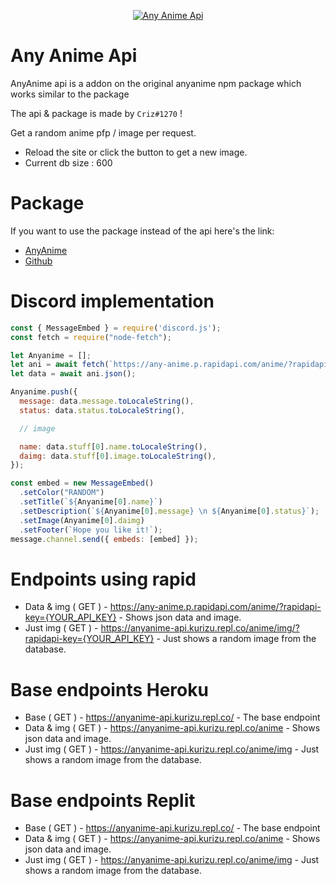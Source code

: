 <p align="center">
  <a href="https://www.npmjs.com/package/anyanime">
    <img src="https://media.discordapp.net/attachments/953273278770860082/954403125584871454/anyanimeapi.png?width=1279&height=196" alt="Any Anime Api">
  </a>
</p>

# Any Anime Api

AnyAnime api is a addon on the original anyanime npm package which works similar to the package

The api & package is made by `Criz#1270` !

Get a random anime pfp / image per request.

- Reload the site or click the button to get a new image.
- Current db size : 600

# Package

If you want to use the package instead of the api here's the link:

- [AnyAnime](https://www.npmjs.com/package/anyanime/)
- [Github](https://github.com/crizmo/AnyAnime)

# Discord implementation

```javascript
const { MessageEmbed } = require('discord.js');
const fetch = require("node-fetch");

let Anyanime = [];
let ani = await fetch(`https://any-anime.p.rapidapi.com/anime/?rapidapi-key={YOUR_API_KEY}`);
let data = await ani.json();

Anyanime.push({
  message: data.message.toLocaleString(),
  status: data.status.toLocaleString(),

  // image

  name: data.stuff[0].name.toLocaleString(),
  daimg: data.stuff[0].image.toLocaleString(),
});

const embed = new MessageEmbed()
  .setColor("RANDOM")
  .setTitle(`${Anyanime[0].name}`)
  .setDescription(`${Anyanime[0].message} \n ${Anyanime[0].status}`);
  .setImage(Anyanime[0].daimg)
  .setFooter(`Hope you like it!`);
message.channel.send({ embeds: [embed] });

```

# Endpoints using rapid

- Data & img ( GET ) - https://any-anime.p.rapidapi.com/anime/?rapidapi-key={YOUR_API_KEY} - Shows json data and image.
- Just img ( GET ) - https://anyanime-api.kurizu.repl.co/anime/img/?rapidapi-key={YOUR_API_KEY} - Just shows a random image from the database.

# Base endpoints Heroku

- Base ( GET ) - https://anyanime-api.kurizu.repl.co/ - The base endpoint
- Data & img ( GET ) - https://anyanime-api.kurizu.repl.co/anime - Shows json data and image.
- Just img ( GET ) - https://anyanime-api.kurizu.repl.co/anime/img - Just shows a random image from the database.

# Base endpoints Replit

- Base ( GET ) - https://anyanime-api.kurizu.repl.co/ - The base endpoint
- Data & img ( GET ) - https://anyanime-api.kurizu.repl.co/anime - Shows json data and image.
- Just img ( GET ) - https://anyanime-api.kurizu.repl.co/anime/img - Just shows a random image from the database.